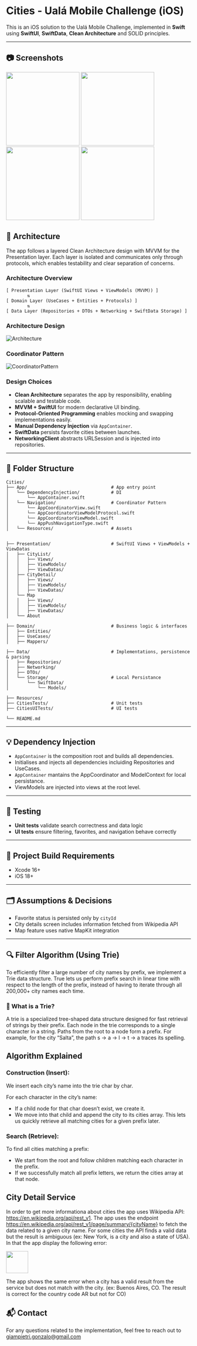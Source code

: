 # Cities - Ualá Mobile Challenge (iOS)

This is an iOS solution to the Ualá Mobile Challenge, implemented in **Swift** using **SwiftUI**, **SwiftData**, **Clean Architecture** and SOLID principles.

---

## 📷 Screenshots

<p align="left">
<img src="https://github.com/GiampietriGonzalo/cities-challenge/blob/master/Screenshots/1.png?raw=true" width="200">
<img src="https://github.com/GiampietriGonzalo/cities-challenge/blob/master/Screenshots/5.png?raw=true" width="200">
<img src="https://github.com/GiampietriGonzalo/cities-challenge/blob/master/Screenshots/6.png?raw=true" width="200">
<img src="https://github.com/GiampietriGonzalo/cities-challenge/blob/master/Screenshots/7.png?raw=true" width="200">
</p>

## 🧱 Architecture

The app follows a layered Clean Architecture design with MVVM for the Presentation layer.
Each layer is isolated and communicates only through protocols, which enables testability and clear separation of concerns.

### Architecture Overview

```
[ Presentation Layer (SwiftUI Views + ViewModels (MVVM)) ]
        ⇅
[ Domain Layer (UseCases + Entities + Protocols) ]
        ⇅
[ Data Layer (Repositories + DTOs + Networking + SwiftData Storage) ]
```

### Architecture Design
![Architecture](./Diagrams/Architecture.drawio.png)

### Coordinator Pattern
![CoordinatorPattern](./Diagrams/CoordinatorPattern.drawio.png)

### Design Choices

- **Clean Architecture** separates the app by responsibility, enabling scalable and testable code.
- **MVVM + SwiftUI** for modern declarative UI binding.
- **Protocol-Oriented Programming** enables mocking and swapping implementations easily.
- **Manual Dependency Injection** via `AppContainer`.
- **SwiftData** persists favorite cities between launches.
- **NetworkingClient** abstracts URLSession and is injected into repositories.

---

## 📁 Folder Structure

```
Cities/
├── App/                                # App entry point
│   └── DependencyInjection/            # DI
│       └── AppContainer.swift
│   └── Navigation/                     # Coordinator Pattern
│       └── AppCoordinatorView.swift
│       └── AppCoordinatorViewModelProtocol.swift
│       └── AppCoordinatorViewModel.swift
│       └── AppPushNavigationType.swift
│   └── Resources/                      # Assets


├── Presentation/                       # SwiftUI Views + ViewModels + ViewDatas
│   ├── CityList/
│   │   ├── Views/
│   │   ├── ViewModels/
│   │   ├── ViewDatas/
│   ├── CityDetail/
│   │   ├── Views/
│   │   ├── ViewModels/
│   │   ├── ViewDatas/
│   └── Map
│   │   ├── Views/
│   │   ├── ViewModels/
│   │   ├── ViewDatas/
│   └── About

├── Domain/                             # Business logic & interfaces
│   ├── Entities/
│   ├── UseCases/
│   ├── Mappers/

├── Data/                               # Implementations, persistence & parsing
│   ├── Repositories/
│   ├── Networking/
│   ├── DTOs/
│   └── Storage/                        # Local Persistance
│       └── SwiftData/
│           └── Models/

├── Resources/                          
├── CitiesTests/                        # Unit tests
├── CitiesUITests/                      # UI tests

└── README.md
```

---

## 💡 Dependency Injection

- `AppContainer` is the composition root and builds all dependencies.
- Initialises and injects all dependencies incluiding Repositories and UseCases.
- `AppContainer` mantains the AppCoordinator and ModelContext for local persistance.
- ViewModels are injected into views at the root level.

---

## 🧪 Testing

- **Unit tests** validate search correctness and data logic
- **UI tests** ensure filtering, favorites, and navigation behave correctly

---

## 🔧 Project Build Requirements

- Xcode 16+
- iOS 18+

---

## 🗂 Assumptions & Decisions

- Favorite status is persisted only by `cityId`
- City details screen includes information fetched from Wikipedia API
- Map feature uses native MapKit integration

---

## 🔍 Filter Algorithm (Using Trie)

To efficiently filter a large number of city names by prefix, we implement a Trie data structure.
True lets us perform prefix search in linear time with respect to the length of the prefix, instead of having to iterate through all 200,000+ city names each time.

### 🌲 What is a Trie?

A trie is a specialized tree-shaped data structure designed for fast retrieval of strings by their prefix.
Each node in the trie corresponds to a single character in a string.
Paths from the root to a node form a prefix.
For example, for the city “Salta”, the path s → a → l → t → a traces its spelling.

## Algorithm Explained

### Construction (Insert):
We insert each city’s name into the trie char by char.

For each character in the city’s name:
- If a child node for that char doesn’t exist, we create it.
- We move into that child and append the city to its cities array. This lets us quickly retrieve all matching cities for a given prefix later.

### Search (Retrieve):
To find all cities matching a prefix:
- We start from the root and follow children matching each character in the prefix.
- If we successfully match all prefix letters, we return the cities array at that node.

## City Detail Service
In order to get more informationa about cities the app uses Wikipedia API: https://en.wikipedia.org/api/rest_v1. The app uses the endpoint https://en.wikipedia.org/api/rest_v1/page/summary/{cityName} to fetch the data related to a given city name.
For some cities the API finds a valid data but the result is ambiguous (ex: New York, is a city and also a state of USA). In that the app display the following error:

<img src="https://github.com/GiampietriGonzalo/cities-challenge/blob/master/Screenshots/8.png?raw=true" width="60">

The app shows the same error when a city has a valid result from the service but does not match with the city. (ex: Buenos Aires, CO. The result is correct for the country code AR but not for CO)
## 📬 Contact

For any questions related to the implementation, feel free to reach out to giampietri.gonzalo@gmail.com

